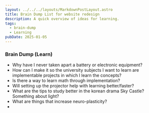 ```yaml
---
layout: ../../../layouts/MarkdownPostLayout.astro
title: Brain Dump List for website redesign
description: A quick overview of ideas for learning.
tags:
  - brain-dump
  - Learning
pubDate: 2025-01-05
---
```

### Brain Dump (Learn)

- Why have I never taken apart a battery or electronic equipment?
- How can I make it so the university subjects I want to learn are implementable projects in which I learn the concepts?
- Is there a way to learn math through implementation?
- Will setting up the projector help with learning better/faster?
- What are the tips to study better in the korean drama Sky Castle? Something about light?
- What are things that increase neuro-plasticity?
- 